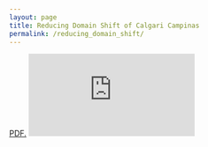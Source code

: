 ```yaml
---
layout: page
title: Reducing Domain Shift of Calgari Campinas
permalink: /reducing_domain_shift/
---
```


<a href="" target="_blank">PDF.</a>
<embed src="https://m-klasen.github.io/_posts/report.pdf" type="application/pdf" />
